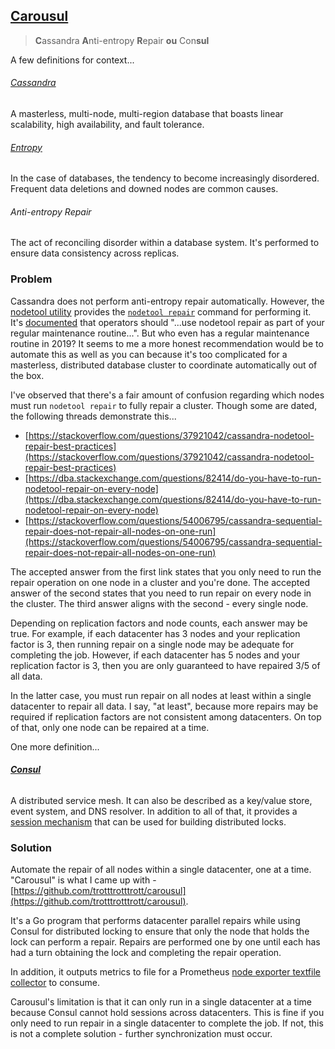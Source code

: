 ## [Carousul](https://github.com/trotttrotttrott/carousul)

> **C**assandra **A**nti-entropy **R**epair **ou** Con**sul**

A few definitions for context...

###### [Cassandra](http://cassandra.apache.org/)

A masterless, multi-node, multi-region database that boasts linear scalability, high availability, and fault tolerance.

###### [Entropy](https://en.wikipedia.org/wiki/Entropy_(disambiguation))

In the case of databases, the tendency to become increasingly disordered. Frequent data deletions and downed nodes are common causes.

###### Anti-entropy Repair

The act of reconciling disorder within a database system. It's performed to ensure data consistency across replicas.

### Problem

Cassandra does not perform anti-entropy repair automatically. However, the [nodetool utility](https://docs.datastax.com/en/archived/cassandra/3.0/cassandra/tools/toolsNodetool.html) provides the [`nodetool repair`](https://docs.datastax.com/en/archived/cassandra/3.0/cassandra/tools/toolsRepair.html) command for performing it. It's [documented](https://docs.datastax.com/en/archived/cassandra/3.0/cassandra/operations/opsRepairNodesTOC.html) that operators should "...use nodetool repair as part of your regular maintenance routine...". But who even has a regular maintenance routine in 2019? It seems to me a more honest recommendation would be to automate this as well as you can because it's too complicated for a masterless, distributed database cluster to coordinate automatically out of the box.

I've observed that there's a fair amount of confusion regarding which nodes must run `nodetool repair` to fully repair a cluster. Though some are dated, the following threads demonstrate this...

* [https://stackoverflow.com/questions/37921042/cassandra-nodetool-repair-best-practices](https://stackoverflow.com/questions/37921042/cassandra-nodetool-repair-best-practices)
* [https://dba.stackexchange.com/questions/82414/do-you-have-to-run-nodetool-repair-on-every-node](https://dba.stackexchange.com/questions/82414/do-you-have-to-run-nodetool-repair-on-every-node)
* [https://stackoverflow.com/questions/54006795/cassandra-sequential-repair-does-not-repair-all-nodes-on-one-run](https://stackoverflow.com/questions/54006795/cassandra-sequential-repair-does-not-repair-all-nodes-on-one-run)

The accepted answer from the first link states that you only need to run the repair operation on one node in a cluster and you're done. The accepted answer of the second states that you need to run repair on every node in the cluster. The third answer aligns with the second - every single node.

Depending on replication factors and node counts, each answer may be true. For example, if each datacenter has 3 nodes and your replication factor is 3, then running repair on a single node may be adequate for completing the job. However, if each datacenter has 5 nodes and your replication factor is 3, then you are only guaranteed to have repaired 3/5 of all data.

In the latter case, you must run repair on all nodes at least within a single datacenter to repair all data. I say, "at least", because more repairs may be required if replication factors are not consistent among datacenters. On top of that, only one node can be repaired at a time.

One more definition...

###### [**Consul**](https://www.consul.io/)

A distributed service mesh. It can also be described as a key/value store, event system, and DNS resolver. In addition to all of that, it provides a [session mechanism](https://www.consul.io/docs/internals/sessions.html) that can be used for building distributed locks.

### Solution

Automate the repair of all nodes within a single datacenter, one at a time. "Carousul" is what I came up with - [https://github.com/trotttrotttrott/carousul](https://github.com/trotttrotttrott/carousul).

It's a Go program that performs datacenter parallel repairs while using Consul for distributed locking to ensure that only the node that holds the lock can perform a repair. Repairs are performed one by one until each has had a turn obtaining the lock and completing the repair operation.

In addition, it outputs metrics to file for a Prometheus [node exporter textfile collector](https://github.com/prometheus/node_exporter#textfile-collector) to consume.

Carousul's limitation is that it can only run in a single datacenter at a time because Consul cannot hold sessions across datacenters. This is fine if you only need to run repair in a single datacenter to complete the job. If not, this is not a complete solution - further synchronization must occur.
